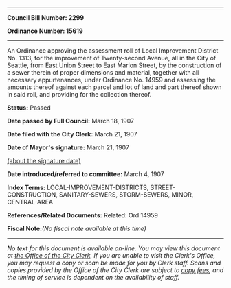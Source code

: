 

********

**Council Bill Number: 2299**
   
**Ordinance Number: 15619**
********

 An Ordinance approving the assessment roll of Local Improvement District No. 1313, for the improvement of Twenty-second Avenue, all in the City of Seattle, from East Union Street to East Marion Street, by the construction of a sewer therein of proper dimensions and material, together with all necessary appurtenances, under Ordinance No. 14959 and assessing the amounts thereof against each parcel and lot of land and part thereof shown in said roll, and providing for the collection thereof.

**Status:** Passed
   
**Date passed by Full Council:** March 18, 1907
   
**Date filed with the City Clerk:** March 21, 1907
   
**Date of Mayor's signature:** March 21, 1907
   
[(about the signature date)](/~public/approvaldate.htm)
   
   
   
**Date introduced/referred to committee:** March 4, 1907
   
   
**Index Terms:** LOCAL-IMPROVEMENT-DISTRICTS, STREET-CONSTRUCTION, SANITARY-SEWERS, STORM-SEWERS, MINOR, CENTRAL-AREA

**References/Related Documents:** Related: Ord 14959

**Fiscal Note:**_(No fiscal note available at this time)_
********

_No text for this document is available on-line. You may view this document at [the Office of the City Clerk](http://www.seattle.gov/leg/clerk/contactUs.htm). If you are unable to visit the Clerk's Office, you may request a copy or scan be made for you by Clerk staff. Scans and copies provided by the Office of the City Clerk are subject to [copy fees](http://clerk.seattle.gov/~public/clerkfees.htm), and the timing of service is dependent on the availability of staff._

